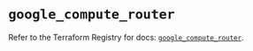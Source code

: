 # `google_compute_router`

Refer to the Terraform Registry for docs: [`google_compute_router`](https://registry.terraform.io/providers/hashicorp/google/5.40.0/docs/resources/compute_router).
